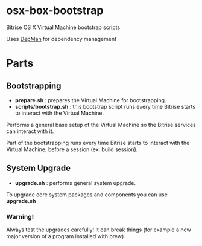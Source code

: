 osx-box-bootstrap
=================

Bitrise OS X Virtual Machine bootstrap scripts

Uses [DepMan](https://github.com/viktorbenei/depman) for dependency management


# Parts


## Bootstrapping

* **prepare.sh** : prepares the Virtual Machine for bootstrapping.
* **scripts/bootstrap.sh** : this bootstrap script runs every time Bitrise starts to interact with the Virtual Machine.

Performs a general base setup of the Virtual Machine so the Bitrise services can interact with it.

Part of the bootstrapping runs every time Bitrise starts to interact with the Virtual Machine, before a session (ex: build session).



## System Upgrade

* **upgrade.sh** : performs general system upgrade.

To upgrade core system packages and components you can use **upgrade.sh**

### Warning!

Always test the upgrades carefully! It can break things (for example a new major version of a program installed with brew)